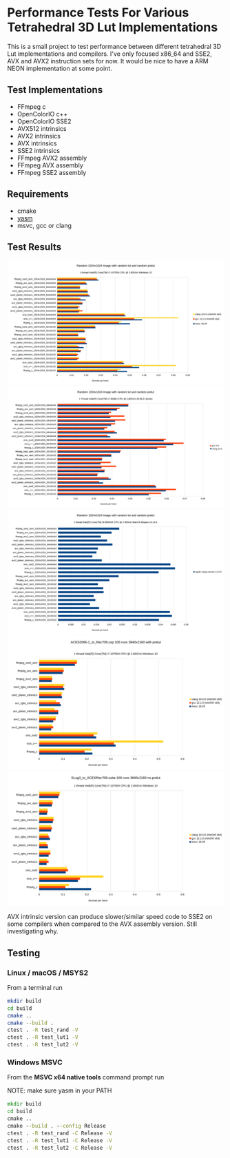 # Performance Tests For Various Tetrahedral 3D Lut Implementations

This is a small project to test performance between different
tetrahedral 3D Lut implementations and compilers.
I've only focused x86_64 and SSE2, AVX and AVX2 instruction sets for now.
It would be nice to have a ARM NEON implementation at some point.

## Test Implementations

- FFmpeg c
- OpenColorIO c++
- OpenColorIO SSE2
- AVX512 intrinsics
- AVX2 intrinsics
- AVX intrinsics
- SSE2 intrinsics
- FFmpeg AVX2 assembly
- FFmpeg AVX assembly
- FFmpeg SSE2 assembly

## Requirements
- cmake
- [yasm](https://yasm.tortall.net)
- msvc, gcc or clang

## Test Results
![Random_1024x1024_windows](./images/Random_lut_1024x1024_windows.png)
![Random_1024x1024_linux](./images/Random_lut_1024x1024_linux.png)
![Random_1024x1024_macos](./images/Random_lut_1024x1024_macos.png)
![ACES2065-1_to_Rec709_windows](./images/ACES2065-1_to_Rec709_windows.png)
![SLog3_to_ACESRec709_windows](./images/SLog3_to_ACESRec709_windows.png)

AVX intrinsic version can produce slower/similar speed code to SSE2 on some compilers when compared to the AVX assembly version.
Still investigating why.

## Testing


### Linux / macOS / MSYS2

From a terminal run

```bash
mkdir build
cd build
cmake ..
cmake --build .
ctest . -R test_rand -V
ctest . -R test_lut1 -V
ctest . -R test_lut2 -V
```

### Windows MSVC

From the **MSVC x64 native tools** command prompt run

NOTE: make sure yasm in your PATH

```cmd
mkdir build
cd build
cmake ..
cmake --build . --config Release
ctest . -R test_rand -C Release -V
ctest . -R test_lut1 -C Release -V
ctest . -R test_lut2 -C Release -V
```
